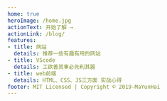 ```yaml
---
home: true
heroImage: /home.jpg
actionText: 开始了解 →
actionLink: /blog/
features:
- title: 网站
  details: 推荐一些有趣有用的网站
- title: VScode
  details: 工欲善其事必先利其器
- title: web前端
  details: HTML、CSS、JS三方面 实战心得
footer: MIT Licensed | Copyright © 2019-MaYunHai
---
```

